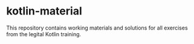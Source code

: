 # kotlin-material

This repository contains working materials and solutions for all exercises from the legital Kotlin training.